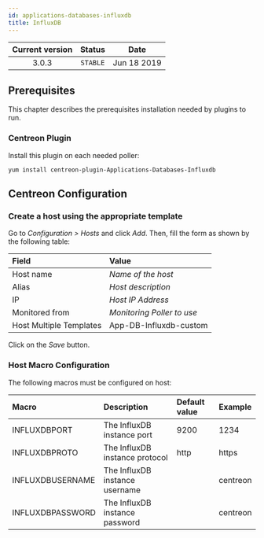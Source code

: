```yaml
---
id: applications-databases-influxdb
title: InfluxDB
---
```


| Current version | Status | Date |
| :-: | :-: | :-: |
| 3.0.3 | `STABLE` | Jun 18 2019 |

## Prerequisites

This chapter describes the prerequisites installation needed by plugins to run.

### Centreon Plugin

Install this plugin on each needed poller:

``` shell
yum install centreon-plugin-Applications-Databases-Influxdb
```

## Centreon Configuration

### Create a host using the appropriate template

Go to *Configuration \> Hosts* and click *Add*. Then, fill the form as shown by
the following table:

| Field                   | Value                      |
| :---------------------- | :------------------------- |
| Host name               | *Name of the host*         |
| Alias                   | *Host description*         |
| IP                      | *Host IP Address*          |
| Monitored from          | *Monitoring Poller to use* |
| Host Multiple Templates | App-DB-Influxdb-custom     |

Click on the *Save* button.

### Host Macro Configuration

The following macros must be configured on host:

| Macro            | Description                    | Default value | Example  |
| :--------------- | :----------------------------- | :------------ | :------- |
| INFLUXDBPORT     | The InfluxDB instance port     | 9200          | 1234     |
| INFLUXDBPROTO    | The InfluxDB instance protocol | http          | https    |
| INFLUXDBUSERNAME | The InfluxDB instance username |               | centreon |
| INFLUXDBPASSWORD | The InfluxDB instance password |               | centreon |

